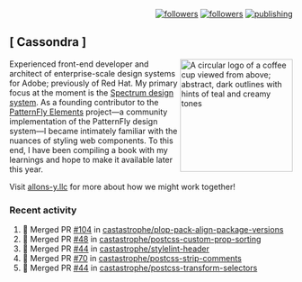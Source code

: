 <p align="right"><a rel="me" href="https://front-end.social/@castastrophe">
    <img alt="followers" title="Follow me on Mastodon" src="https://img.shields.io/mastodon/follow/109297102751309835?domain=https%3A%2F%2Ffront-end.social&label=Follow&logo=mastodon&logoColor=white&style=for-the-badge&labelColor=008080&color=006969"/></a>
  <a href="https://codepen.io/castastrophe/">
    <img alt="followers" title="Follow me on CodePen" src="https://img.shields.io/badge/16-1?color=640464&labelColor=7c007c&style=for-the-badge&logo=codepen&label=Follow"/></a>
<a href="https://castastrophe.medium.com/">
    <img alt="publishing" title="View articles on Medium" src="https://img.shields.io/badge/107-1?color=666&labelColor=444&label=subscribe&logo=medium&logoColor=white&style=for-the-badge"/></a>
</p>

## [&nbsp;Cassondra&nbsp;]

<img align="right" src="https://github-production-user-asset-6210df.s3.amazonaws.com/1840295/253016758-ba468774-1cd3-42c2-8f43-947b5eeb5edf.png" height="200" alt="A circular logo of a coffee cup viewed from above; abstract, dark outlines with hints of teal and creamy tones">

Experienced front-end developer and architect of enterprise-scale design systems for Adobe; previously of Red Hat. My primary focus at the moment is the [Spectrum design system](https://github.com/adobe/spectrum-css). As a founding contributor to the [PatternFly&nbsp;Elements](https://github.com/patternfly/patternfly-elements) project&mdash;a community implementation of the PatternFly design system&mdash;I became intimately familiar with the nuances of styling web components. To this end, I have been compiling a book with my learnings and hope to make it available later this year.

Visit [allons-y.llc](http://allons-y.llc/) for more about how we might work together!

### Recent activity

<!--START_SECTION:activity-->
1. 🎉 Merged PR [#104](https://github.com/castastrophe/plop-pack-align-package-versions/pull/104) in [castastrophe/plop-pack-align-package-versions](https://github.com/castastrophe/plop-pack-align-package-versions)
2. 🎉 Merged PR [#48](https://github.com/castastrophe/postcss-custom-prop-sorting/pull/48) in [castastrophe/postcss-custom-prop-sorting](https://github.com/castastrophe/postcss-custom-prop-sorting)
3. 🎉 Merged PR [#44](https://github.com/castastrophe/stylelint-header/pull/44) in [castastrophe/stylelint-header](https://github.com/castastrophe/stylelint-header)
4. 🎉 Merged PR [#70](https://github.com/castastrophe/postcss-strip-comments/pull/70) in [castastrophe/postcss-strip-comments](https://github.com/castastrophe/postcss-strip-comments)
5. 🎉 Merged PR [#44](https://github.com/castastrophe/postcss-transform-selectors/pull/44) in [castastrophe/postcss-transform-selectors](https://github.com/castastrophe/postcss-transform-selectors)
<!--END_SECTION:activity-->
